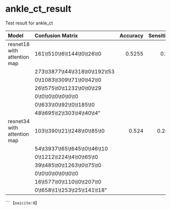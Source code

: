 # ankle_ct_result
Test result for ankle_ct

| Model                       | Confusion Matrix   |   Accuracy |   Sensitivity |   Specificity |
|:----------------------------|:-------------------|-----------:|--------------:|--------------:|
| resnet18 with attention map | 161\t510\t6\t144\t0\t26\t0                    |     0.5255 |        0.297  |        0.894  |
|                             | 273\t3877\t44\t318\t0\t192\t53                    |            |               |               |
|                             | 0\t1083\t309\t71\t0\t42\t0                    |            |               |               |
|                             | 26\t575\t0\t1232\t0\t0\t29                    |            |               |               |
|                             | 0\t0\t0\t0\t0\t0\t0                    |            |               |               |
|                             | 0\t633\t0\t92\t0\t185\t0                    |            |               |               |
|                             | 48\t695\t2\t303\t4\t40\t4"                    |            |               |               |
| resnet34 with attention map | 103\t390\t21\t248\t0\t85\t0                    |     0.524  |        0.2886 |        0.8948 |
|                             | 54\t3937\t65\t645\t0\t46\t10                    |            |               |               |
|                             | 0\t1212\t224\t4\t0\t65\t0                    |            |               |               |
|                             | 39\t485\t0\t1263\t0\t75\t0                    |            |               |               |
|                             | 0\t0\t0\t0\t0\t0\t0                    |            |               |               |
|                             | 16\t577\t0\t110\t0\t207\t0                    |            |               |               |
|                             | 0\t658\t1\t253\t25\t141\t18"                    |            |               |               |
``` &#8203;``【oaicite:0】``&#8203;
